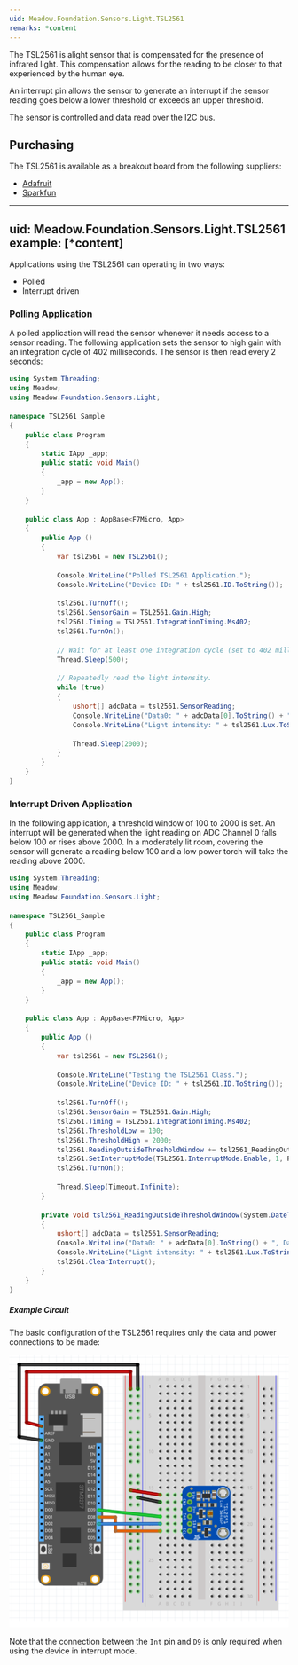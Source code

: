 ```yaml
---
uid: Meadow.Foundation.Sensors.Light.TSL2561
remarks: *content
---
```


The TSL2561 is alight sensor that is compensated for the presence of infrared light.  This compensation allows for the reading to be closer to that experienced by the human eye.

An interrupt pin allows the sensor to generate an interrupt if the sensor reading goes below a lower threshold or exceeds an upper threshold.

The sensor is controlled and data read over the I2C bus.

## Purchasing

The TSL2561 is available as a breakout board from the following suppliers:

* [Adafruit](https://www.adafruit.com/product/439)
* [Sparkfun](https://www.sparkfun.com/products/12055)

---
uid: Meadow.Foundation.Sensors.Light.TSL2561
example: [*content]
---

Applications using the TSL2561 can operating in two ways:

* Polled
* Interrupt driven

### Polling Application

A polled application will read the sensor whenever it needs access to a sensor reading.  The following application sets the sensor to high gain with an integration cycle of 402 milliseconds.  The sensor is then read every 2 seconds:

```csharp
using System.Threading;
using Meadow;
using Meadow.Foundation.Sensors.Light;

namespace TSL2561_Sample
{
    public class Program
    {
        static IApp _app; 
        public static void Main()
        {
            _app = new App();
        }
    }
    
    public class App : AppBase<F7Micro, App>
    {
        public App ()
        {
            var tsl2561 = new TSL2561();

            Console.WriteLine("Polled TSL2561 Application.");
            Console.WriteLine("Device ID: " + tsl2561.ID.ToString());
            
            tsl2561.TurnOff();
            tsl2561.SensorGain = TSL2561.Gain.High;
            tsl2561.Timing = TSL2561.IntegrationTiming.Ms402;
            tsl2561.TurnOn();
            
            // Wait for at least one integration cycle (set to 402 milliseconds above).
            Thread.Sleep(500);

            // Repeatedly read the light intensity.
            while (true)
            {
                ushort[] adcData = tsl2561.SensorReading;
                Console.WriteLine("Data0: " + adcData[0].ToString() + ", Data1: " + adcData[1].ToString());
                Console.WriteLine("Light intensity: " + tsl2561.Lux.ToString());

                Thread.Sleep(2000);
            }
        }
    }
}
```

### Interrupt Driven Application

In the following application, a threshold window of 100 to 2000 is set.  An interrupt will be generated when the light reading on ADC Channel 0 falls below 100 or rises above 2000.  In a moderately lit room, covering the sensor will generate a reading below 100 and a low power torch will take the reading above 2000.

```csharp
using System.Threading;
using Meadow;
using Meadow.Foundation.Sensors.Light;

namespace TSL2561_Sample
{
    public class Program
    {
        static IApp _app; 
        public static void Main()
        {
            _app = new App();
        }
    }
    
    public class App : AppBase<F7Micro, App>
    {
        public App ()
        {
            var tsl2561 = new TSL2561();

            Console.WriteLine("Testing the TSL2561 Class.");
            Console.WriteLine("Device ID: " + tsl2561.ID.ToString());

            tsl2561.TurnOff();
            tsl2561.SensorGain = TSL2561.Gain.High;
            tsl2561.Timing = TSL2561.IntegrationTiming.Ms402;
            tsl2561.ThresholdLow = 100;
            tsl2561.ThresholdHigh = 2000;
            tsl2561.ReadingOutsideThresholdWindow += tsl2561_ReadingOutsideThresholdWindow;
            tsl2561.SetInterruptMode(TSL2561.InterruptMode.Enable, 1, Pins.GPIO_PIN_D7);
            tsl2561.TurnOn();

            Thread.Sleep(Timeout.Infinite);
        }

        private void tsl2561_ReadingOutsideThresholdWindow(System.DateTime time)
        {
            ushort[] adcData = tsl2561.SensorReading;
            Console.WriteLine("Data0: " + adcData[0].ToString() + ", Data1: " + adcData[1].ToString());
            Console.WriteLine("Light intensity: " + tsl2561.Lux.ToString());
            tsl2561.ClearInterrupt();
        }
    }
}
```

##### Example Circuit

The basic configuration of the TSL2561 requires only the data and power connections to be made:

![](/API_Assets/Meadow.Foundation.Sensors.Light.TSL2561/TSL2561.svg)

Note that the connection between the `Int` pin and `D9` is only required when using the device in interrupt mode.